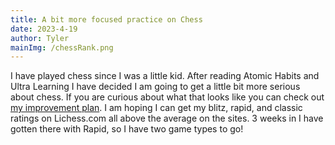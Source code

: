 ```yaml
---
title: A bit more focused practice on Chess 
date: 2023-4-19
author: Tyler
mainImg: /chessRank.png
---
```


I have played chess since I was a little kid. After reading Atomic Habits and Ultra Learning I have decided I am going to get a little bit more serious about chess. If you are curious about what that looks like you can check out [my improvement plan](/chess/). I am hoping I can get my blitz, rapid, and classic ratings on Lichess.com all above the average on the sites. 3 weeks in I have gotten there with Rapid, so I have two game types to go!

